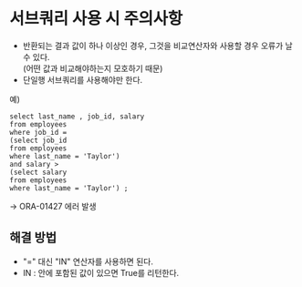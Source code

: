 # 서브쿼리 사용 시 주의사항 
- 반환되는 결과 값이 하나 이상인 경우, 그것을 비교연산자와 사용할 경우 오류가 날 수 있다.<br>
(어떤 값과 비교해야하는지 모호하기 때문) 
- 단일행 서브쿼리를 사용해야만 한다. 


예) 
```
select last_name , job_id, salary 
from employees 
where job_id = 
(select job_id 
from employees 
where last_name = 'Taylor') 
and salary > 
(select salary
from employees 
where last_name = 'Taylor') ; 
```
-> 
ORA-01427 에러 발생 


## 해결 방법
- "=" 대신 "IN" 연산자를 사용하면 된다. 
- IN : 안에 포함된 값이 있으면 True를 리턴한다. 
